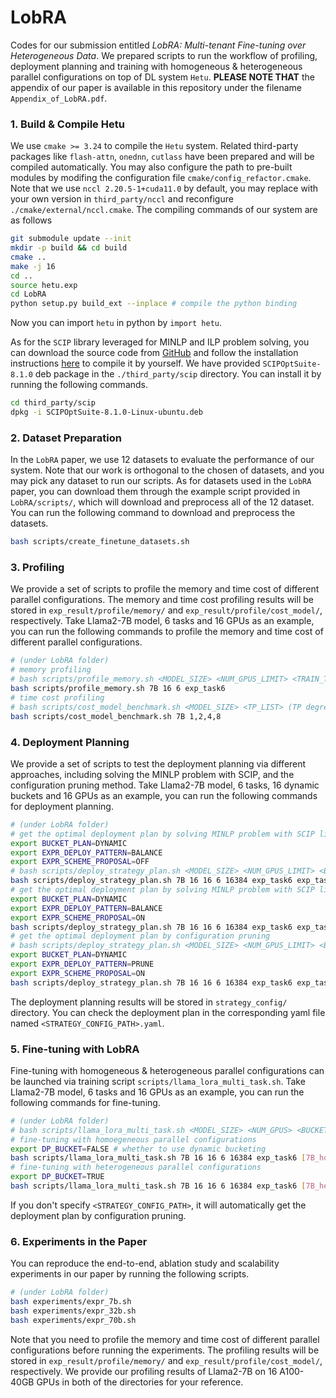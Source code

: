 # LobRA

Codes for our submission entitled *LobRA: Multi-tenant Fine-tuning over Heterogeneous Data*. We prepared scripts to run the workflow of profiling, deployment planning and training with homogeneous & heterogeneous parallel configurations on top of DL system `Hetu`. **PLEASE NOTE THAT** the appendix of our paper is available in this repository under the filename `Appendix_of_LobRA.pdf`.

### 1. Build & Compile Hetu

We use `cmake >= 3.24` to compile the `Hetu` system. Related third-party packages like `flash-attn`, `onednn`, `cutlass` have been prepared and will be compiled automatically. You may also configure the path to pre-built modules by modifing the configuration file `cmake/config_refactor.cmake`. Note that we use `nccl 2.20.5-1+cuda11.0` by default, you may replace with your own version in `third_party/nccl` and reconfigure `./cmake/external/nccl.cmake`. The compiling commands of our system are as follows

~~~bash
git submodule update --init
mkdir -p build && cd build
cmake ..
make -j 16
cd ..
source hetu.exp
cd LobRA
python setup.py build_ext --inplace # compile the python binding
~~~

Now you can import `hetu` in python by `import hetu`.

As for the `SCIP` library leveraged for MINLP and ILP problem solving, you can download the source code from [GitHub](https://github.com/scipopt/scip) and follow the installation instructions [here](https://github.com/scipopt/scip/blob/master/INSTALL.md) to compile it by yourself. We have provided `SCIPOptSuite-8.1.0` deb package in the `./third_party/scip` directory. You can install it by running the following commands.

~~~bash
cd third_party/scip
dpkg -i SCIPOptSuite-8.1.0-Linux-ubuntu.deb
~~~

### 2. Dataset Preparation

In the `LobRA` paper, we use 12 datasets to evaluate the performance of our system. Note that our work is orthogonal to the chosen of datasets, and you may pick any dataset to run our scripts. As for datasets used in the `LobRA` paper, you can download them through the example script provided in `LobRA/scripts/`, which will download and preprocess all of the 12 dataset. You can run the following command to download and preprocess the datasets.

~~~bash
bash scripts/create_finetune_datasets.sh
~~~

### 3. Profiling

We provide a set of scripts to profile the memory and time cost of different parallel configurations. The memory and time cost profiling results will be stored in `exp_result/profile/memory/` and `exp_result/profile/cost_model/`, respectively. Take Llama2-7B model, 6 tasks and 16 GPUs as an example, you can run the following commands to profile the memory and time cost of different parallel configurations.

~~~bash
# (under LobRA folder)
# memory profiling
# bash scripts/profile_memory.sh <MODEL_SIZE> <NUM_GPUS_LIMIT> <TRAIN_TASK_NUM> <TRAINER_CONFIG_PATH>
bash scripts/profile_memory.sh 7B 16 6 exp_task6
# time cost profiling
# bash scripts/cost_model_benchmark.sh <MODEL_SIZE> <TP_LIST> (TP degrees to be profiled)
bash scripts/cost_model_benchmark.sh 7B 1,2,4,8
~~~


### 4. Deployment Planning

We provide a set of scripts to test the deployment planning via different approaches, including solving the MINLP problem with SCIP, and the configuration pruning method. Take Llama2-7B model, 6 tasks, 16 dynamic buckets and 16 GPUs as an example, you can run the following commands for deployment planning.

~~~bash
# (under LobRA folder)
# get the optimal deployment plan by solving MINLP problem with SCIP library without configuration proposal
export BUCKET_PLAN=DYNAMIC
export EXPR_DEPLOY_PATTERN=BALANCE
export EXPR_SCHEME_PROPOSAL=OFF
# bash scripts/deploy_strategy_plan.sh <MODEL_SIZE> <NUM_GPUS_LIMIT> <BUCKET_NUM> <TRAIN_TASK_NUM> <MAX_SEQ_LENGTH> <TRAINER_CONFIG_PATH> <STRATEGY_CONFIG_PATH>
bash scripts/deploy_strategy_plan.sh 7B 16 16 6 16384 exp_task6 exp_task6_balance_no_proposal
# get the optimal deployment plan by solving MINLP problem with SCIP library with configuration proposal
export BUCKET_PLAN=DYNAMIC
export EXPR_DEPLOY_PATTERN=BALANCE
export EXPR_SCHEME_PROPOSAL=ON
bash scripts/deploy_strategy_plan.sh 7B 16 16 6 16384 exp_task6 exp_task6_balance_proposal
# get the optimal deployment plan by configuration pruning
# bash scripts/deploy_strategy_plan.sh <MODEL_SIZE> <NUM_GPUS_LIMIT> <BUCKET_NUM> <TRAIN_TASK_NUM> <MAX_SEQ_LENGTH> <TRAINER_CONFIG_PATH> <STRATEGY_CONFIG_PATH>
export BUCKET_PLAN=DYNAMIC
export EXPR_DEPLOY_PATTERN=PRUNE
export EXPR_SCHEME_PROPOSAL=ON
bash scripts/deploy_strategy_plan.sh 7B 16 16 6 16384 exp_task6 exp_task6_prune
~~~

The deployment planning results will be stored in `strategy_config/` directory. You can check the deployment plan in the corresponding yaml file named `<STRATEGY_CONFIG_PATH>.yaml`.

### 5. Fine-tuning with LobRA

Fine-tuning with homogeneous & heterogeneous parallel configurations can be launched via training script `scripts/llama_lora_multi_task.sh`. Take Llama2-7B model, 6 tasks and 16 GPUs as an example, you can run the following commands for fine-tuning.

~~~bash
# (under LobRA folder)
# bash scripts/llama_lora_multi_task.sh <MODEL_SIZE> <NUM_GPUS> <BUCKET_NUM> <TRAIN_TASK_NUM> <MAX_SEQ_LENGTH> <TRAINER_CONFIG_PATH> <STRATEGY_CONFIG_PATH>
# fine-tuning with homoegeneous parallel configurations
export DP_BUCKET=FALSE # whether to use dynamic bucketing
bash scripts/llama_lora_multi_task.sh 7B 16 16 6 16384 exp_task6 [7B_homo_fuse]
# fine-tuning with heterogeneous parallel configurations
export DP_BUCKET=TRUE
bash scripts/llama_lora_multi_task.sh 7B 16 16 6 16384 exp_task6 [7B_hetero_fuse]
~~~

If you don't specify `<STRATEGY_CONFIG_PATH>`, it will automatically get the deployment plan by configuration pruning.

### 6. Experiments in the Paper

You can reproduce the end-to-end, ablation study and scalability experiments in our paper by running the following scripts.

~~~bash
# (under LobRA folder)
bash experiments/expr_7b.sh
bash experiments/expr_32b.sh
bash experiments/expr_70b.sh
~~~

Note that you need to profile the memory and time cost of different parallel configurations before running the experiments. The profiling results will be stored in `exp_result/profile/memory/` and `exp_result/profile/cost_model/`, respectively. We provide our profiling results of Llama2-7B on 16 A100-40GB GPUs in both of the directories for your reference.